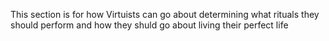 This section is for how Virtuists can go about determining what rituals they should
perform and how they shuld go about living their perfect life